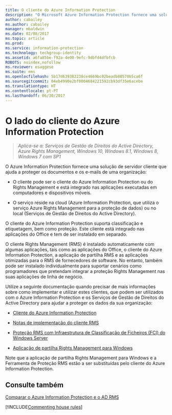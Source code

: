 ```yaml
---
title: O cliente do Azure Information Protection
description: "O Microsoft Azure Information Protection fornece uma solução de servidor cliente que ajuda a proteger os dados de uma organização. O cliente (o cliente do Azure Information Protection ou o cliente Rights Management) está integrado nas aplicações executadas em computadores e dispositivos móveis."
author: cabailey
ms.author: cabailey
manager: mbaldwin
ms.date: 02/08/2017
ms.topic: article
ms.prod: 
ms.service: information-protection
ms.technology: techgroup-identity
ms.assetid: a6fa85be-f92a-4e00-9efc-9dbfd4dfbfcb
ROBOTS: noindex,nofollow
ms.reviewer: esaggese
ms.suite: ems
ms.openlocfilehash: 5b17d639382238ce4669bc02beadb80570b5ca6f
ms.sourcegitcommit: 04eb4990e2bf0004684221592cb93df35e6acebe
ms.translationtype: HT
ms.contentlocale: pt-PT
ms.lasthandoff: 06/30/2017
---
```

# <a name="the-client-side-of-azure-information-protection"></a>O lado do cliente do Azure Information Protection

>*Aplica-se a: Serviços de Gestão de Direitos do Active Directory, Azure Rights Management, Windows 10, Windows 8.1, Windows 8, Windows 7 com SP1*

O Azure Information Protection fornece uma solução de servidor cliente que ajuda a proteger os documentos e os e-mails de uma organização:

- O cliente pode ser o cliente do Azure Information Protection ou do Rights Management e está integrado nas aplicações executadas em computadores e dispositivos móveis. 

- O serviço reside na cloud (Azure Information Protection, que utiliza o serviço Azure Rights Management para a proteção de dados) ou no local (Serviços de Gestão de Direitos do Active Directory). 

O cliente do Azure Information Protection suporta classificação e etiquetagem, bem como proteção. Este cliente está integrado nas aplicações do Office e tem de ser instalado em separado.

O cliente Rights Management (RMS) é instalado automaticamente com algumas aplicações, tais como as aplicações do Office, o cliente do Azure Information Protection, a aplicação de partilha RMS e as aplicações otimizadas para o RMS de fornecedores de software. No entanto, também pode ser instalado individualmente para suportar cenários como programadores que pretendam integrar a proteção Rights Management nas suas aplicações de linha de negócio.

Utilize a seguinte documentação quando precisar de mais informações sobre como implementar e utilizar estes clientes, que podem ser utilizados com o Azure Information Protection e os Serviços de Gestão de Direitos do Active Directory para ajudar a proteger os dados da sua organização:

- [Cliente do Azure Information Protection](AIP-client.md)

- [Notas de implementação do cliente RMS](client-deployment-notes.md)

- [Proteção RMS com Infraestrutura de Classificação de Ficheiros (FCI) do Windows Server](configure-fci.md)

- [Aplicação de partilha Rights Management para Windows](sharing-app-windows.md)

Note que a aplicação de partilha Rights Management para Windows e a Ferramenta de Proteção RMS estão a ser substituídas pelo cliente do Azure Information Protection. 


## <a name="see-also"></a>Consulte também
[Comparar o Azure Information Protection e o AD RMS](../understand-explore/compare-azure-rms-ad-rms.md)

[!INCLUDE[Commenting house rules](../includes/houserules.md)]
